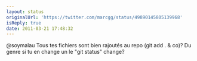 ```yaml
---
layout: status
originalUrl: 'https://twitter.com/marcgg/status/49890145805139968'
isReply: true
date: 2011-03-21 17:48:32
---
```


@soymalau Tous tes fichiers sont bien rajoutés au repo (git add . & co)? Du genre si tu en change un le "git status" change?
